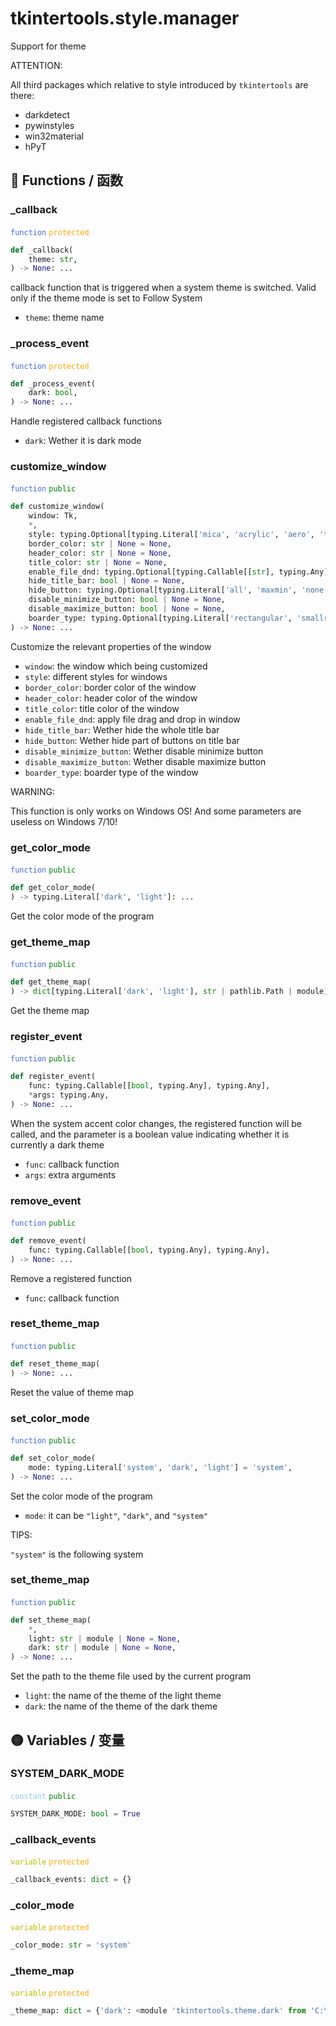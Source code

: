 # tkintertools.style.manager


Support for theme

ATTENTION:

All third packages which relative to style introduced by `tkintertools` are there:

* darkdetect
* pywinstyles
* win32material
* hPyT


## 🔵 Functions / 函数

### \_callback

<code style='color: royalblue;'>function</code> <code style='color: orange;'>protected</code>

```python
def _callback(
    theme: str,
) -> None: ...
```

callback function that is triggered when a system theme is switched.
Valid only if the theme mode is set to Follow System

* `theme`: theme name


### \_process\_event

<code style='color: royalblue;'>function</code> <code style='color: orange;'>protected</code>

```python
def _process_event(
    dark: bool,
) -> None: ...
```

Handle registered callback functions

* `dark`: Wether it is dark mode


### customize\_window

<code style='color: royalblue;'>function</code> <code style='color: green;'>public</code>

```python
def customize_window(
    window: Tk,
    *,
    style: typing.Optional[typing.Literal['mica', 'acrylic', 'aero', 'transparent', 'optimised', 'win7', 'inverse', 'native', 'popup', 'dark', 'normal']] = None,
    border_color: str | None = None,
    header_color: str | None = None,
    title_color: str | None = None,
    enable_file_dnd: typing.Optional[typing.Callable[[str], typing.Any]] = None,
    hide_title_bar: bool | None = None,
    hide_button: typing.Optional[typing.Literal['all', 'maxmin', 'none']] = None,
    disable_minimize_button: bool | None = None,
    disable_maximize_button: bool | None = None,
    boarder_type: typing.Optional[typing.Literal['rectangular', 'smallround', 'round']] = None,
) -> None: ...
```

Customize the relevant properties of the window

* `window`: the window which being customized
* `style`: different styles for windows
* `border_color`: border color of the window
* `header_color`: header color of the window
* `title_color`: title color of the window
* `enable_file_dnd`: apply file drag and drop in window
* `hide_title_bar`: Wether hide the whole title bar
* `hide_button`: Wether hide part of buttons on title bar
* `disable_minimize_button`: Wether disable minimize button
* `disable_maximize_button`: Wether disable maximize button
* `boarder_type`: boarder type of the window

WARNING:

This function is only works on Windows OS!
And some parameters are useless on Windows 7/10!


### get\_color\_mode

<code style='color: royalblue;'>function</code> <code style='color: green;'>public</code>

```python
def get_color_mode(
) -> typing.Literal['dark', 'light']: ...
```
Get the color mode of the program

### get\_theme\_map

<code style='color: royalblue;'>function</code> <code style='color: green;'>public</code>

```python
def get_theme_map(
) -> dict[typing.Literal['dark', 'light'], str | pathlib.Path | module]: ...
```
Get the theme map

### register\_event

<code style='color: royalblue;'>function</code> <code style='color: green;'>public</code>

```python
def register_event(
    func: typing.Callable[[bool, typing.Any], typing.Any],
    *args: typing.Any,
) -> None: ...
```

When the system accent color changes, the registered function will be called,
and the parameter is a boolean value indicating whether it is currently a dark theme

* `func`: callback function
* `args`: extra arguments


### remove\_event

<code style='color: royalblue;'>function</code> <code style='color: green;'>public</code>

```python
def remove_event(
    func: typing.Callable[[bool, typing.Any], typing.Any],
) -> None: ...
```

Remove a registered function

* `func`: callback function


### reset\_theme\_map

<code style='color: royalblue;'>function</code> <code style='color: green;'>public</code>

```python
def reset_theme_map(
) -> None: ...
```
Reset the value of theme map

### set\_color\_mode

<code style='color: royalblue;'>function</code> <code style='color: green;'>public</code>

```python
def set_color_mode(
    mode: typing.Literal['system', 'dark', 'light'] = 'system',
) -> None: ...
```

Set the color mode of the program

* `mode`: it can be `"light"`, `"dark"`, and `"system"`

TIPS:

`"system"` is the following system


### set\_theme\_map

<code style='color: royalblue;'>function</code> <code style='color: green;'>public</code>

```python
def set_theme_map(
    *,
    light: str | module | None = None,
    dark: str | module | None = None,
) -> None: ...
```

Set the path to the theme file used by the current program

* `light`: the name of the theme of the light theme
* `dark`: the name of the theme of the dark theme


## 🟡 Variables / 变量

### SYSTEM\_DARK\_MODE

<code style='color: skyblue;'>constant</code> <code style='color: green;'>public</code>

```python linenums="0"
SYSTEM_DARK_MODE: bool = True
```


### \_callback\_events

<code style='color: #BBBB00;'>variable</code> <code style='color: orange;'>protected</code>

```python linenums="0"
_callback_events: dict = {}
```


### \_color\_mode

<code style='color: #BBBB00;'>variable</code> <code style='color: orange;'>protected</code>

```python linenums="0"
_color_mode: str = 'system'
```


### \_theme\_map

<code style='color: #BBBB00;'>variable</code> <code style='color: orange;'>protected</code>

```python linenums="0"
_theme_map: dict = {'dark': <module 'tkintertools.theme.dark' from 'C:\\Software\\Python312\\Lib\\site-packages\\tkintertools\\theme\\dark.py'>, 'light': <module 'tkintertools.theme.light' from 'C:\\Software\\Python312\\Lib\\site-packages\\tkintertools\\theme\\light.py'>}
```


